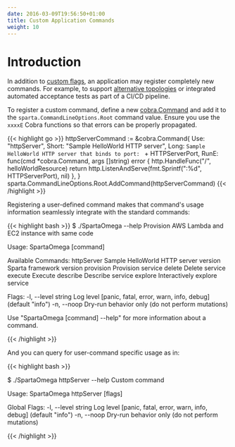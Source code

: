 ```yaml
---
date: 2016-03-09T19:56:50+01:00
title: Custom Application Commands
weight: 10
---
```


# Introduction

In addition to [custom flags](/docs/application/custom_flags), an application may register completely new commands. For example, to support [alternative topologies](/docs/application/custom_flags) or integrated automated acceptance tests as part of a CI/CD pipeline.

To register a custom command, define a new [cobra.Command](https://github.com/spf13/cobra) and add it to the `sparta.CommandLineOptions.Root` command value.  Ensure you use the `xxxxE` Cobra functions so that errors can be properly propagated.

{{< highlight go >}}
httpServerCommand := &cobra.Command{
  Use:   "httpServer",
  Short: "Sample HelloWorld HTTP server",
  Long:  `Sample HelloWorld HTTP server that binds to port: ` + HTTPServerPort,
  RunE: func(cmd *cobra.Command, args []string) error {
    http.HandleFunc("/", helloWorldResource)
    return http.ListenAndServe(fmt.Sprintf(":%d", HTTPServerPort), nil)
  },
}
sparta.CommandLineOptions.Root.AddCommand(httpServerCommand)
{{< /highlight >}}

Registering a user-defined command makes that command's usage information seamlessly integrate with the standard commands:

{{< highlight bash >}}
$ ./SpartaOmega --help
Provision AWS Lambda and EC2 instance with same code

Usage:
  SpartaOmega [command]

Available Commands:
  httpServer  Sample HelloWorld HTTP server
  version     Sparta framework version
  provision   Provision service
  delete      Delete service
  execute     Execute
  describe    Describe service
  explore     Interactively explore service

Flags:
  -l, --level string   Log level [panic, fatal, error, warn, info, debug] (default "info")
  -n, --noop           Dry-run behavior only (do not perform mutations)

Use "SpartaOmega [command] --help" for more information about a command.

{{< /highlight >}}

And you can query for user-command specific usage as in:

{{< highlight bash >}}

$ ./SpartaOmega httpServer --help
Custom command

Usage:
  SpartaOmega httpServer [flags]

Global Flags:
  -l, --level string   Log level [panic, fatal, error, warn, info, debug] (default "info")
  -n, --noop           Dry-run behavior only (do not perform mutations)

{{< /highlight >}}
